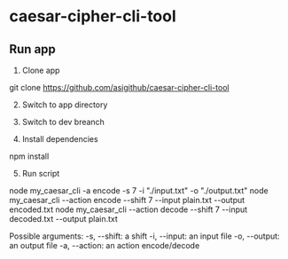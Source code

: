 # caesar-cipher-cli-tool

## Run app

1. Clone  app

  git clone https://github.com/asigithub/caesar-cipher-cli-tool

2. Switch to app directory

3. Switch to dev breanch

4. Install dependencies

  npm install

5. Run script

  node my_caesar_cli -a encode -s 7 -i "./input.txt" -o "./output.txt"
  node my_caesar_cli --action encode --shift 7 --input plain.txt --output encoded.txt
  node my_caesar_cli --action decode --shift 7 --input decoded.txt --output plain.txt

  Possible arguments:
  -s, --shift: a shift
  -i, --input: an input file
  -o, --output: an output file
  -a, --action: an action encode/decode